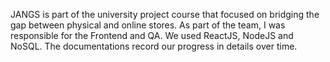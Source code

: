 JANGS is part of the university project course that focused on bridging the gap between physical and online stores.
As part of the team, I was responsible for the Frontend and QA. We used ReactJS, NodeJS and NoSQL.
The documentations record our progress in details over time.

